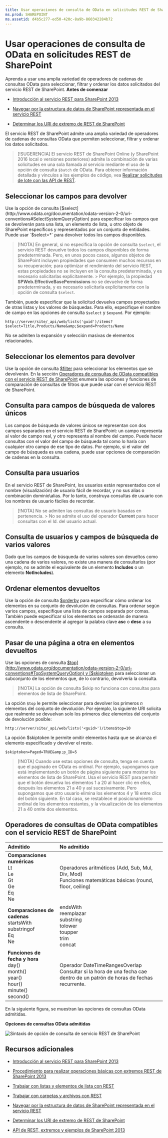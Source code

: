 ```yaml
---
title: Usar operaciones de consulta de OData en solicitudes REST de SharePoint
ms.prod: SHAREPOINT
ms.assetid: d4b5c277-ed50-420c-8a9b-860342284b72
---
```




# Usar operaciones de consulta de OData en solicitudes REST de SharePoint
Aprenda a usar una amplia variedad de operadores de cadenas de consultas OData para seleccionar, filtrar y ordenar los datos solicitados del servicio REST de SharePoint.
 **Antes de comenzar**
  
    
    


-  [Introducción al servicio REST para SharePoint 2013](get-to-know-the-sharepoint-2013-rest-service.md)
    
  
-  [Navegar por la estructura de datos de SharePoint representada en el servicio REST](navigate-the-sharepoint-data-structure-represented-in-the-rest-service.md)
    
  
-  [Determinar los URI de extremo de REST de SharePoint](determine-sharepoint-rest-service-endpoint-uris.md)
    
  

El servicio REST de SharePoint admite una amplia variedad de operadores de cadenas de consultas OData que permiten seleccionar, filtrar y ordenar los datos solicitados.
  
    
    


> [!SUGERENCIA]
> El servicio REST de SharePoint Online (y SharePoint 2016 local o versiones posteriores) admite la combinación de varias solicitudes en una sola llamada al servicio mediante el uso de la opción de consulta  `$batch` de OData. Para obtener información detallada y vínculos a los ejemplos de código, vea [Realizar solicitudes de lote con las API de REST](make-batch-requests-with-the-rest-apis.md). 
  
    
    


## Seleccionar los campos para devolver

Use la opción de consulta  [$select](http://www.odata.org/documentation/odata-version-2-0/uri-conventions#SelectSystemQueryOption) para especificar los campos que se devolverán para una lista, un elemento de lista, u otro objeto de SharePoint específicos y representados por un conjunto de entidades. Puede usar `$select=*` para devolver todos los campos disponibles.
  
    
    

> [!NOTA]
> En general, si no especifica la opción de consulta  `$select`, el servicio REST devuelve todos los campos disponibles de forma predeterminada. Pero, en unos pocos casos, algunos objetos de SharePoint incluyen propiedades que consumen muchos recursos en su recuperación; para optimizar el rendimiento del servicio REST, estas propiedades no se incluyen en la consulta predeterminada, y es necesario solicitarlas explícitamente. > Por ejemplo, la propiedad **SPWeb.EffectiveBasePermissions** no se devuelve de forma predeterminada, y es necesario solicitarla explícitamente con la opción de consulta `$select`. 
  
    
    

También, puede especificar que la solicitud devuelva campos proyectados de otras listas y los valores de búsquedas. Para ello, especifique el nombre de campo en las opciones de consulta  `$select` y `$expand`. Por ejemplo:
  
    
    
 `http://server/site/_api/web/lists('guid')/items?$select=Title,Products/Name&amp;$expand=Products/Name`
  
    
    
No se admiten la expansión y selección masivas de elementos relacionados.
  
    
    

## Seleccionar los elementos para devolver

Use la opción de consulta  [$filter](http://www.odata.org/documentation/odata-version-2-0/uri-conventions#FilterSystemQueryOption) para seleccionar los elementos que se devolverán. En la sección [Operadores de consultas de OData compatibles con el servicio REST de SharePoint](#bk_supported) enumera las opciones y funciones de comparación de consultas de filtros que puede usar con el servicio REST de SharePoint.
  
    
    

## Consulta para campos de búsqueda de valores únicos

Los campos de búsqueda de valores únicos se representan con dos campos separados en el servicio REST de SharePoint: un campo representa al valor de campo real, y otro representa al nombre del campo. Puede hacer consultas con el valor del campo de búsqueda tal como lo haría con cualquier otro campo de ese tipo de datos. Por ejemplo, si el valor del campo de búsqueda es una cadena, puede usar opciones de comparación de cadenas en la consulta.
  
    
    

## Consulta para usuarios

En el servicio REST de SharePoint, los usuarios están representados con el nombre (visualización) de usuario fácil de recordar, y no sus alias o combinación dominio\\alias. Por lo tanto, construya consultas de usuario con los nombres de usuario fáciles de recordar.
  
    
    

> [!NOTA]
> No se admiten las consultas de usuario basadas en pertenencia. > No se admite el uso del operador **Current** para hacer consultas con el Id. del usuario actual.
  
    
    


## Consulta de usuarios y campos de búsqueda de varios valores

Dado que los campos de búsqueda de varios valores son devueltos como una cadena de varios valores, no existe una manera de consultarlos (por ejemplo, no se admite el equivalente de un elemento **Includes** o un elemento **NotIncludes**).
  
    
    

## Ordenar elementos devueltos

Use la opción de consulta  [$orderby](http://www.odata.org/documentation/odata-version-2-0/uri-conventions#OrderBySystemQueryOption) para especificar cómo ordenar los elementos en su conjunto de devolución de consultas. Para ordenar según varios campos, especifique una lista de campos separada por comas. También puede especificar si los elementos se ordenarán de manera ascendente o descendente al agregar la palabra clave **asc** o **desc** a su consulta.
  
    
    

## Pasar de una página a otra en elementos devueltos

Use las opciones de consulta  [$top](http://www.odata.org/documentation/odata-version-2-0/uri-conventions#TopSystemQueryOption) y [$skiptoken](http://msdn.microsoft.com/library/dd942121.aspx) para seleccionar un subconjunto de los elementos que, de lo contrario, devolvería la consulta.
  
    
    

> [!NOTA]
> La opción de consulta $skip no funciona con consultas para elementos de lista de SharePoint. 
  
    
    

La opción  `$top` le permite seleccionar para devolver los primeros *n*  elementos del conjunto de devolución. Por ejemplo, la siguiente URI solicita que realmente se devuelvan solo los primeros diez elementos del conjunto de devolución posible:
  
    
    
 `http://server/site/_api/web/lists('<guid>')/items$top=10`
  
    
    
La opción $skiptoken le permite omitir elementos hasta que se alcanza el elemento especificado y devolver el resto.
  
    
    
 `$skiptoken=Paged=TRUE&amp;p_ID=5`
  
    
    

> [!NOTA]
> Cuando use estas opciones de consulta, tenga en cuenta que el paginado en OData es ordinal. Por ejemplo, supongamos que está implementando un botón de página siguiente para mostrar los elementos de lista de SharePoint. Usa el servicio REST para permitir que el botón devuelva los elementos 1 a 20 al hacer clic en ellos, después los elementos 21 a 40 y así sucesivamente. Pero supongamos que otro usuario elimina los elementos 4 y 18 entre clics del botón siguiente. En tal caso, se restablece el posicionamiento ordinal de los elementos restantes, y la visualización de los elementos 21 a 40 omite dos elementos. 
  
    
    


## Operadores de consultas de OData compatibles con el servicio REST de SharePoint
<a name="bk_supported"> </a>



|**Admitido**|**No admitido**|
|:-----|:-----|
|**Comparaciones numéricas** <br/>  Lt <br/>  Le <br/>  Gt <br/>  Ge <br/>  Eq <br/>  Ne <br/> | Operadores aritméticos           (Add, Sub, Mul, Div, Mod) <br/>  Funciones matemáticas básicas          (round, floor, ceiling)  <br/> |
|**Comparaciones de cadenas** <br/>  startsWith <br/>  substringof <br/>  Eq <br/>  Ne <br/> | endsWith <br/>  reemplazar <br/>  substring <br/>  tolower <br/>  toupper <br/>  trim <br/>  concat <br/> |
|**Funciones de fecha y hora** <br/>  day() <br/>  month() <br/>  year() <br/>  hour() <br/>  minute() <br/>  second() <br/> | Operador DateTimeRangesOverlap <br/>  Consultar si la hora de una fecha cae dentro de un patrón de horas de fechas recurrente. <br/> |
   
En la siguiente figura, se muestran las opciones de consultas OData admitidas.
  
    
    

**Opciones de consultas OData admitidas**

  
    
    

  
    
    
![Sintaxis de opción de consulta de servicio REST de SharePoint](images/SPF15Con_REST_queryOptionSyntax.png)
  
    
    

  
    
    

  
    
    

## Recursos adicionales
<a name="bk_addresources"> </a>


-  [Introducción al servicio REST para SharePoint 2013](get-to-know-the-sharepoint-2013-rest-service.md)
    
  
-  [Procedimiento para realizar operaciones básicas con extremos REST de SharePoint 2013](complete-basic-operations-using-sharepoint-2013-rest-endpoints.md)
    
  
-  [Trabajar con listas y elementos de lista con REST](working-with-lists-and-list-items-with-rest.md)
    
  
-  [Trabajar con carpetas y archivos con REST](working-with-folders-and-files-with-rest.md)
    
  
-  [Navegar por la estructura de datos de SharePoint representada en el servicio REST](navigate-the-sharepoint-data-structure-represented-in-the-rest-service.md)
    
  
-  [Determinar los URI de extremo de REST de SharePoint](determine-sharepoint-rest-service-endpoint-uris.md)
    
  
-  [API de REST, extremos y ejemplos de SharePoint 2013](02128c70-9d27-4388-9374-a11bce68fdb8.md)
    
  

  
    
    

